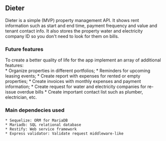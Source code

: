## Dieter

Dieter is a simple (MVP) property management API. It shows rent information such as start and end time, payment frequency and value and tenant contact info. It also stores the property water and electricity company ID so you don't need to look for them on bills.

### Future features
To create a better quality of life for the app implement an array of additional features:  
    * Organize properties in different portfolios;
    * Reminders for upcoming leasing events;
    * Create report with expenses for rented or empty properties;
    * Create invoices with monthly expenses and payment information;
    * Create request for water and electricity companies for re-issue overdue bills
    * Create important contact list such as plumber, electrician, etc.

### Main dependecies used
    * Sequelize: ORM for MariaDB
    * Mariadb: SQL relational database
    * Restify: Web service framework
    * Express validator: Validate request middleware-like
